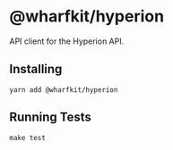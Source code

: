 # @wharfkit/hyperion

API client for the Hyperion API.

## Installing

```
yarn add @wharfkit/hyperion
```

## Running Tests

```
make test
```
